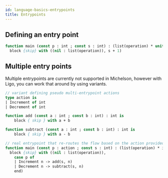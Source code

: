 ```yaml
---
id: language-basics-entrypoints
title: Entrypoints
---
```


## Defining an entry point

<!--DOCUSAURUS_CODE_TABS-->
<!--Pascaligo-->
```Pascal
function main (const p : int ; const s : int) : (list(operation) * unit) is
  block {skip} with ((nil : list(operation)), s + 1)
```
<!--END_DOCUSAURUS_CODE_TABS-->

## Multiple entry points

Multiple entrypoints are currently not supported in Michelson, however with Ligo, you can work that around by using variants.

<!--DOCUSAURUS_CODE_TABS-->
<!--Pascaligo-->
```Pascal
// variant defining pseudo multi-entrypoint actions
type action is
| Increment of int
| Decrement of int

function add (const a : int ; const b : int) : int is
    block { skip } with a + b

function subtract (const a : int ; const b : int) : int is
    block { skip } with a - b

// real entrypoint that re-routes the flow based on the action provided
function main (const p : action ; const s : int) : (list(operation) * int) is
  block {skip} with ((nil : list(operation)),
    case p of
    | Increment n -> add(s, n)
    | Decrement n -> subtract(s, n)
    end)
```


<!--END_DOCUSAURUS_CODE_TABS-->